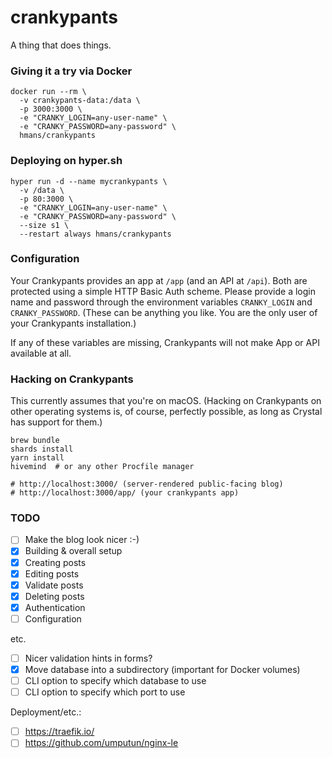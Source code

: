 # crankypants

A thing that does things.

### Giving it a try via Docker

```
docker run --rm \
  -v crankypants-data:/data \
  -p 3000:3000 \
  -e "CRANKY_LOGIN=any-user-name" \
  -e "CRANKY_PASSWORD=any-password" \
  hmans/crankypants
```

### Deploying on hyper.sh

```
hyper run -d --name mycrankypants \
  -v /data \
  -p 80:3000 \
  -e "CRANKY_LOGIN=any-user-name" \
  -e "CRANKY_PASSWORD=any-password" \
  --size s1 \
  --restart always hmans/crankypants
```

### Configuration

Your Crankypants provides an app at `/app` (and an API at `/api`). Both are protected using a simple HTTP Basic Auth scheme. Please provide a login name and password through the environment variables `CRANKY_LOGIN` and `CRANKY_PASSWORD`. (These can be anything you like. You are the only user of your Crankypants installation.)

If any of these variables are missing, Crankypants will not make App or API available at all.

### Hacking on Crankypants

This currently assumes that you're on macOS. (Hacking on Crankypants on other operating systems is, of course, perfectly possible, as long as Crystal has support for them.)

```
brew bundle
shards install
yarn install
hivemind  # or any other Procfile manager

# http://localhost:3000/ (server-rendered public-facing blog)
# http://localhost:3000/app/ (your crankypants app)
```

### TODO

- [ ] Make the blog look nicer :-)
- [x] Building & overall setup
- [x] Creating posts
- [x] Editing posts
- [x] Validate posts
- [x] Deleting posts
- [x] Authentication
- [ ] Configuration

etc.

- [ ] Nicer validation hints in forms?
- [x] Move database into a subdirectory (important for Docker volumes)
- [ ] CLI option to specify which database to use
- [ ] CLI option to specify which port to use

Deployment/etc.:

- [ ] https://traefik.io/
- [ ] https://github.com/umputun/nginx-le
